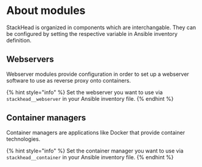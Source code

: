 # About modules

StackHead is organized in components which are interchangable. They can be configured by setting the respective variable in Ansible inventory definition.

## Webservers

Webserver modules provide configuration in order to set up a webserver software to use as reverse proxy onto containers.

{% hint style="info" %}
Set the webserver you want to use via `stackhead__webserver` in your Ansible inventory file.
{% endhint %}

## Container managers

Container managers are applications like Docker that provide container technologies.

{% hint style="info" %}
Set the container manager you want to use via `stackhead__container` in your Ansible inventory file.
{% endhint %}

